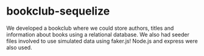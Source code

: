 # bookclub-sequelize

We developed a bookclub where we could store authors, titles and information about books using a relational database. We also had seeder files involved to use simulated data using faker.js! Node.js and express were also used.
